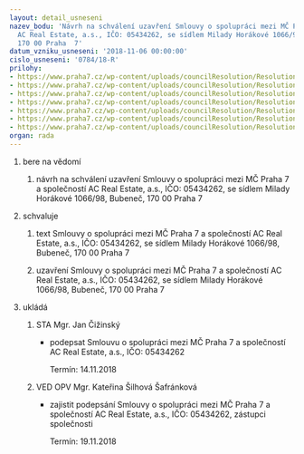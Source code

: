 ```yaml
---
layout: detail_usneseni
nazev_bodu: 'Návrh na schválení uzavření Smlouvy o spolupráci mezi MČ Praha 7 a společností
  AC Real Estate, a.s., IČO: 05434262, se sídlem Milady Horákové 1066/98, Bubeneč,
  170 00 Praha  7'
datum_vzniku_usneseni: '2018-11-06 00:00:00'
cislo_usneseni: '0784/18-R'
prilohy:
- https://www.praha7.cz/wp-content/uploads/councilResolution/Resolutions/30332/export/Duvodovazpravahotelletna~403727.docx
- https://www.praha7.cz/wp-content/uploads/councilResolution/Resolutions/30332/export/Anonym_Smlouva_o_spolupraci_SPARTA_HLkopie~403726.doc
- https://www.praha7.cz/wp-content/uploads/councilResolution/Resolutions/30332/export/Priloha1bPruvodnizprava~403724.pdf
- https://www.praha7.cz/wp-content/uploads/councilResolution/Resolutions/30332/export/Priloha1Situace~403723.pdf
- https://www.praha7.cz/wp-content/uploads/councilResolution/Resolutions/30332/export/Priloha2Zasadyfinancnispoluucastiinvestora~403722.pdf
- https://www.praha7.cz/wp-content/uploads/councilResolution/Resolutions/30332/export/Priloha3Specifikaceinvestice~403721.xlsx
- https://www.praha7.cz/wp-content/uploads/councilResolution/Resolutions/30332/export/export~404043.pdf
organ: rada
---
```

<ol id="urzList" class="urzList_view"><li class="urzClass1" id=""><span name="1">bere na vědomí</span><ol class="urzOlClass decimal "><li class="urzClass2" id="" style="text-align: left;"><span><p>návrh na schválení uzavření Smlouvy o spolupráci mezi MČ Praha 7 a společností AC Real Estate, a.s., IČO: 05434262, se sídlem Milady Horákové 1066/98, Bubeneč, 170 00 Praha 7<br></p></span></li></ol></li><li class="urzClass1" id=""><span name="24">schvaluje</span><ol class="urzOlClass decimal "><li class="urzClass2" id="" style="text-align: left;"><span><p>text Smlouvy o spolupráci mezi MČ Praha 7 a společností AC Real Estate, a.s., IČO: 05434262, se sídlem Milady Horákové 1066/98, Bubeneč, 170 00 Praha 7<br></p></span></li><li class="urzClass2" id="" style="text-align: left;"><span><p>uzavření Smlouvy o spolupráci mezi MČ Praha 7 a společností AC Real Estate, a.s., IČO: 05434262, se sídlem Milady Horákové 1066/98, Bubeneč, 170 00 Praha 7<br></p></span></li></ol></li><li class="urzClass1" id="urzUkoly"><span name="1">ukládá</span><ol class="urzOlClass"><li class="urzClass2"><span><p>STA Mgr. Jan Čižinský</p></span><ul class="urzUlClass"><li class="urzClass3"><span><p>podepsat Smlouvu o spolupráci mezi MČ Praha 7 a společností AC Real Estate, a.s., IČO: 05434262</p></span><span class="urzUkolTermin">  Termín:&nbsp;14.11.2018</span></li></ul></li><li class="urzClass2"><span><p>VED OPV Mgr. Kateřina Šilhová Šafránková</p></span><ul class="urzUlClass"><li class="urzClass3"><span><p>zajistit podepsání Smlouvy o spolupráci mezi MČ Praha 7 a společností AC Real Estate, a.s., IČO: 05434262, zástupci společnosti</p></span><span class="urzUkolTermin">  Termín:&nbsp;19.11.2018</span></li></ul></li></ol></li></ol>